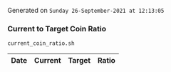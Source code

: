 Generated on `Sunday 26-September-2021 at 12:13:05`

### Current to Target Coin Ratio
`current_coin_ratio.sh`

Date|Current|Target|Ratio
---|---|---|---
